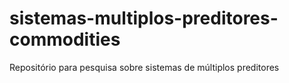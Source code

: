 # sistemas-multiplos-preditores-commodities
Repositório para pesquisa sobre sistemas de múltiplos preditores
